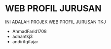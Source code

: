 # WEB PROFIL JURUSAN
INI ADALAH PROJEK WEB PROFIL JURUSAN TKJ
- AhmadFarid1708
- adnantkj3
- andirifqifajar

